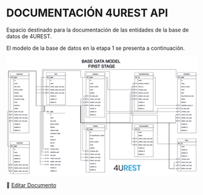 # DOCUMENTACIÓN 4UREST API

Espacio destinado para la documentación de las entidades de la base de datos de 4UREST.

El modelo de la base de datos en la etapa 1 se presenta a continuación.

![BD DIAGRAM E1](basedata/entities/images/BD_DIAGRAM_E1.png)


📝 [Editar Documento](https://github.com/4uRest/documentation)